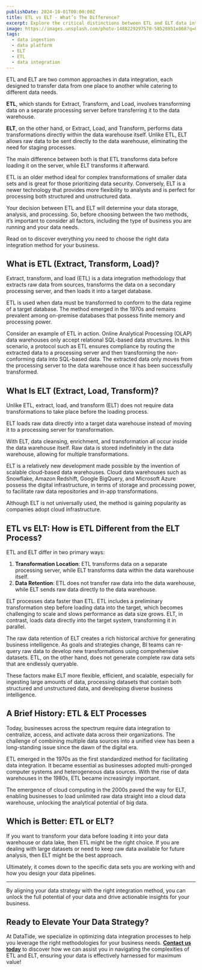 ```yaml
---
publishDate: 2024-10-01T00:00:00Z
title: ETL vs ELT - What’s The Difference?
excerpt: Explore the critical distinctions between ETL and ELT data integration methods. Our guide helps you choose the right approach for your data strategy.
image: https://images.unsplash.com/photo-1488229297570-58520851e868?q=80&w=869&auto=format&fit=crop&ixlib=rb-4.0.3&ixid=M3wxMjA3fDB8MHxwaG90by1wYWdlfHx8fGVufDB8fHx8fA%3D%3D
tags:
  - data ingestion
  - data platform
  - ELT
  - ETL
  - data integration
---
```


ETL and ELT are two common approaches in data integration, each designed to transfer data from one place to another while catering to different data needs.

**ETL**, which stands for Extract, Transform, and Load, involves transforming data on a separate processing server before transferring it to the data warehouse.

**ELT**, on the other hand, or Extract, Load, and Transform, performs data transformations directly within the data warehouse itself. Unlike ETL, ELT allows raw data to be sent directly to the data warehouse, eliminating the need for staging processes.

The main difference between both is that ETL transforms data before loading it on the server, while ELT transforms it afterward.

ETL is an older method ideal for complex transformations of smaller data sets and is great for those prioritizing data security. Conversely, ELT is a newer technology that provides more flexibility to analysts and is perfect for processing both structured and unstructured data.

Your decision between ETL and ELT will determine your data storage, analysis, and processing. So, before choosing between the two methods, it’s important to consider all factors, including the type of business you are running and your data needs.

Read on to discover everything you need to choose the right data integration method for your business.

## What is ETL (Extract, Transform, Load)?

Extract, transform, and load (ETL) is a data integration methodology that extracts raw data from sources, transforms the data on a secondary processing server, and then loads it into a target database.

ETL is used when data must be transformed to conform to the data regime of a target database. The method emerged in the 1970s and remains prevalent among on-premise databases that possess finite memory and processing power.

Consider an example of ETL in action. Online Analytical Processing (OLAP) data warehouses only accept relational SQL-based data structures. In this scenario, a protocol such as ETL ensures compliance by routing the extracted data to a processing server and then transforming the non-conforming data into SQL-based data. The extracted data only moves from the processing server to the data warehouse once it has been successfully transformed.

## What Is ELT (Extract, Load, Transform)?

Unlike ETL, extract, load, and transform (ELT) does not require data transformations to take place before the loading process.

ELT loads raw data directly into a target data warehouse instead of moving it to a processing server for transformation.

With ELT, data cleansing, enrichment, and transformation all occur inside the data warehouse itself. Raw data is stored indefinitely in the data warehouse, allowing for multiple transformations.

ELT is a relatively new development made possible by the invention of scalable cloud-based data warehouses. Cloud data warehouses such as Snowflake, Amazon Redshift, Google BigQuery, and Microsoft Azure possess the digital infrastructure, in terms of storage and processing power, to facilitate raw data repositories and in-app transformations.

Although ELT is not universally used, the method is gaining popularity as companies adopt cloud infrastructure.

## ETL vs ELT: How is ETL Different from the ELT Process?

ETL and ELT differ in two primary ways:

1. **Transformation Location**: ETL transforms data on a separate processing server, while ELT transforms data within the data warehouse itself.
2. **Data Retention**: ETL does not transfer raw data into the data warehouse, while ELT sends raw data directly to the data warehouse.

ELT processes data faster than ETL. ETL includes a preliminary transformation step before loading data into the target, which becomes challenging to scale and slows performance as data size grows. ELT, in contrast, loads data directly into the target system, transforming it in parallel.

The raw data retention of ELT creates a rich historical archive for generating business intelligence. As goals and strategies change, BI teams can re-query raw data to develop new transformations using comprehensive datasets. ETL, on the other hand, does not generate complete raw data sets that are endlessly queryable.

These factors make ELT more flexible, efficient, and scalable, especially for ingesting large amounts of data, processing datasets that contain both structured and unstructured data, and developing diverse business intelligence.

## A Brief History: ETL & ELT Processes

Today, businesses across the spectrum require data integration to centralize, access, and activate data across their organizations. The challenge of combining multiple data sources into a unified view has been a long-standing issue since the dawn of the digital era.

ETL emerged in the 1970s as the first standardized method for facilitating data integration. It became essential as businesses adopted multi-pronged computer systems and heterogeneous data sources. With the rise of data warehouses in the 1980s, ETL became increasingly important. 

The emergence of cloud computing in the 2000s paved the way for ELT, enabling businesses to load unlimited raw data straight into a cloud data warehouse, unlocking the analytical potential of big data.

## Which is Better: ETL or ELT?

If you want to transform your data before loading it into your data warehouse or data lake, then ETL might be the right choice. If you are dealing with large datasets or need to keep raw data available for future analysis, then ELT might be the best approach.

Ultimately, it comes down to the specific data sets you are working with and how you design your data pipelines.

---

By aligning your data strategy with the right integration method, you can unlock the full potential of your data and drive actionable insights for your business.

## Ready to Elevate Your Data Strategy?

At DataTide, we specialize in optimizing data integration processes to help you leverage the right methodologies for your business needs. **[Contact us today](mailto:info@datatide.io)** to discover how we can assist you in navigating the complexities of ETL and ELT, ensuring your data is effectively harnessed for maximum value!
